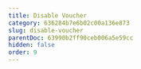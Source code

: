 ```yaml
---
title: Disable Voucher
category: 636284b7e6b02c00a136e873
slug: disable-voucher
parentDoc: 63990b2ff90ceb006a5e59cc
hidden: false
order: 9
---
```

